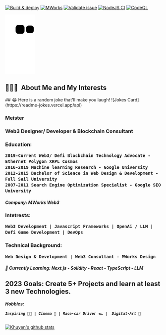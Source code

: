 [![Build & deploy](https://github.com/mworks-proj/mworks-app/actions/workflows/build-deploy.yml/badge.svg)](https://github.com/mworks-proj/mworks-app/actions/workflows/build-deploy.yml)
[![MWorks](https://github.com/mworks-proj/mworks-proj/actions/workflows/main.yml/badge.svg)](https://github.com/mworks-proj/mworks-proj/actions/workflows/main.yml)
[![Validate issue](https://github.com/vercel/next.js/actions/workflows/issue_validator.yml/badge.svg)](https://github.com/vercel/next.js/actions/workflows/issue_validator.yml)
[![NodeJS CI](https://github.com/primefaces/primereact/actions/workflows/node.js.yml/badge.svg)](https://github.com/primefaces/primereact/actions/workflows/node.js.yml)
[![CodeQL](https://github.com/coinbase/coinbase-wallet-sdk/actions/workflows/codeql-analysis.yml/badge.svg)](https://github.com/coinbase/coinbase-wallet-sdk/actions/workflows/codeql-analysis.yml)

![mworks-proj](https://github.com/mworks-proj/mworks-proj/blob/output/github-contribution-grid-snake.svg)



<h2> 👨🏽‍💻 &nbsp;About Me and My Interests</h2>
## 😂 Here is a random joke that'll make you laugh!
![Jokes Card](https://readme-jokes.vercel.app/api)
<h3>Meister</h3>
<h3>Web3 Designer/ Developer &amp; Blockchain Consultant</h3>
<h3>Education:
  
    2019-Current Web3/ Defi Blockchain Technology Advocate - Ethernet Polygon XRPL Cosmos
    2016-2019 Machine learning Research - Google University 
    2012-2015 Bachelor of Science in Web Design & Development - Full Sail University 
    2007-2011 Search Engine Optimization Specialist - Google SEO University
    
</h3>  
<h5>Company: MWorks Web3</h5>

<h3>Intetrests:
  
    Web3 Development | Javascript Frameworks | OpenAi / LLM | Defi Game Development | DevOps
  </h3>

<h3>Technical Background:
  
    Web Design & Development | Web3 Consultant - MWorks Design
  
</h3> 

  
<h5>📜 Currently Learning: <b>Next.js - Solidity - React - TypeScript - LLM</b>
</h5>
<h2>2023 Goals: Create 5+ Projects and learn at least 3 new Technologies.</h2>
<h5>Hobbies:

    Inspiring 🫵🏽 | Cinema 🎥 | Race-car Driver 🏎️ |  Digital-Art 🎨
</h5>



[![Khuyen's github stats](https://github-readme-stats.vercel.app/api?username=mworks-proj&count_private=true&show_icons=true&theme=chartreuse-dark&hide_rank=false)](https://github.com/mworks-proj/github-readme-stats)






